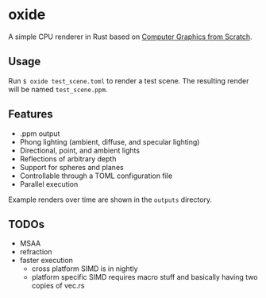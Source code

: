 # oxide

A simple CPU renderer in Rust based on [Computer Graphics from Scratch](https://gabrielgambetta.com/computer-graphics-from-scratch).

## Usage
Run `$ oxide test_scene.toml` to render a test scene. The resulting render will be named `test_scene.ppm`.

## Features
- .ppm output
- Phong lighting (ambient, diffuse, and specular lighting)
- Directional, point, and ambient lights
- Reflections of arbitrary depth
- Support for spheres and planes
- Controllable through a TOML configuration file
- Parallel execution

Example renders over time are shown in the `outputs` directory.

## TODOs
- MSAA
- refraction
- faster execution
  - cross platform SIMD is in nightly
  - platform specific SIMD requires macro stuff and basically having two copies of vec.rs

